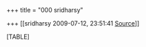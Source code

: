 +++
title = "000 sridharsy"

+++
[[sridharsy	2009-07-12, 23:51:41 [Source](https://groups.google.com/g/bvparishat/c/LZDOVbNhc_A)]]



[TABLE]

